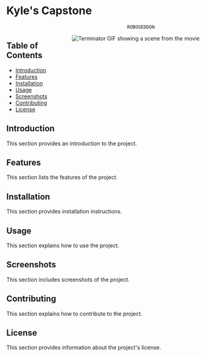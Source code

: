 # Kyle's Capstone

                                                ROBOGEDDON

<img src="https://i.giphy.com/media/v1.Y2lkPTc5MGI3NjExZDFqaXU2NnNteWlmZWRtcmRqY2wyaDR0bmx4ODV2cGNkejV3ZnF4ZiZlcD12MV9pbnRlcm5hbF9naWZfYnlfaWQmY3Q9Zw/IZY2SE2JmPgFG/giphy.gif" alt="Terminator GIF showing a scene from the movie" style="float: right; margin-left: 10px;">

## Table of Contents
- [Introduction](#introduction)
- [Features](#features)
- [Installation](#installation)
- [Usage](#usage)
- [Screenshots](#screenshots)
- [Contributing](#contributing)
- [License](#license)

## Introduction
This section provides an introduction to the project.

## Features
This section lists the features of the project.

## Installation
This section provides installation instructions.

## Usage
This section explains how to use the project.

## Screenshots
This section includes screenshots of the project.

## Contributing
This section explains how to contribute to the project.

## License
This section provides information about the project's license.






